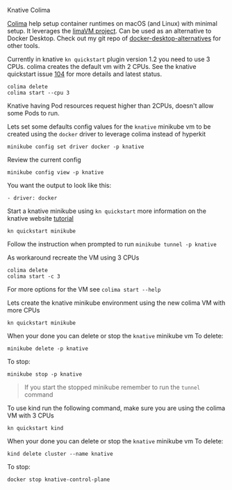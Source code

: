 Knative Colima

[Colima](https://github.com/abiosoft/colima) help setup container runtimes on macOS (and Linux) with minimal setup.
It leverages the [limaVM project](https://github.com/lima-vm/lima).
Can be used as an alternative to Docker Desktop. Check out my git repo of [docker-desktop-alternatives](https://github.com/csantanapr/docker-desktop-alternatives) for other tools.

Currently in knative `kn quickstart` plugin version 1.2 you need to use 3 CPUs. colima creates the default vm with 2 CPUs.
See the knative quickstart issue [104](https://github.com/knative-sandbox/kn-plugin-quickstart/issues/104) for more details and latest status.

```
colima delete
colima start --cpu 3
```
Knative having Pod resources request higher than 2CPUs, doesn't allow some Pods to run.

Lets set some defaults config values for the `knative` minikube vm to be created using the `docker` driver to leverage colima instead of hyperkit
```
minikube config set driver docker -p knative
```

Review the current config
```
minikube config view -p knative
```
You want the output to look like this:
```
- driver: docker
```

Start a knative minikube using `kn quickstart` more information on the knative website [tutorial](https://knative.dev/docs/getting-started/)

```
kn quickstart minikube
```

Follow the instruction when prompted to run `minikube tunnel -p knative`

As workaround recreate the VM using 3 CPUs
```
colima delete
colima start -c 3
```
For more options for the VM see `colima start --help`

Lets create the knative minikube environment using the new colima VM with more CPUs
```
kn quickstart minikube
```

When your done you can delete or stop the `knative` minikube vm
To delete:
```
minikube delete -p knative
```
To stop:
```
minikube stop -p knative
```
>If you start the stopped minikube remember to run the `tunnel` command


To use kind run the following command, make sure you are using the colima VM with 3 CPUs
```
kn quickstart kind
```

When your done you can delete or stop the `knative` minikube vm
To delete:
```
kind delete cluster --name knative
```
To stop:
```
docker stop knative-control-plane
```
